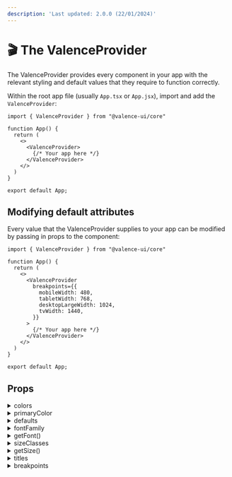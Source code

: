```yaml
---
description: 'Last updated: 2.0.0 (22/01/2024)'
---
```


# 🎬 The ValenceProvider

The ValenceProvider provides every component in your app with the relevant styling and default values that they require to function correctly.

Within the root app file (usually `App.tsx` or `App.jsx`), import and add the `ValenceProvider`:

```tsx
import { ValenceProvider } from "@valence-ui/core"

function App() {
  return ( 
    <>
      <ValenceProvider>
        {/* Your app here */}
      </ValenceProvider>
    </>
  )
}

export default App;
```

## Modifying default attributes

Every value that the ValenceProvider supplies to your app can be modified by passing in props to the component:

```tsx
import { ValenceProvider } from "@valence-ui/core"

function App() {
  return ( 
    <>
      <ValenceProvider
        breakpoints={{
          mobileWidth: 480,
          tabletWidth: 768,
          desktopLargeWidth: 1024,
          tvWidth: 1440,
        }}
      >
        {/* Your app here */}
      </ValenceProvider>
    </>
  )
}

export default App;
```

## Props

<details>

<summary>colors</summary>

**Type:**&#x20;

`Color[]`

**Default value:**

`DEFAULT_PALETTE`

**Description:**

A list of all colors to use.

</details>

<details>

<summary>primaryColor</summary>

**Type:**&#x20;

`string`

**Default value:**

`"pink"`

**Description:**

The primary color to default upon.

</details>

<details>

<summary>defaults</summary>

**Type:**

```tsx
type defaults = { 
    /** The default component size */
    size: ComponentSize;
    /** The default component radius size */
    radius: ComponentSize;
    /** The default component fill variant */
    variant: FillVariant;
    /** The default transition duration for animated properties */
    transitionDuration: CSSProperties["transitionDuration"];
    /** The default shadow style to apply */
    shadow: CSSProperties["boxShadow"];  
}
```

**Default value:**

```json
{ 
    size: "sm",
    radius: "sm",
    variant: "light",
    transitionDuration: "0.1s",
    shadow: "0px 10px 30px rgba(0, 0, 0, 0.2)",
}
```

**Description:**

Default sizes and parameters for common attributes.

</details>

<details>

<summary>fontFamily</summary>

**Type:**

```tsx
type fontFamily = { 
    /** The default font family to use */
    default: string;
    /** The font family to use for headings. If not provided, the default will be used */
    heading?: string;
    /** The font family to use for monospace text. If not provided, the default will be used */
    monospace?: string;
}
```

**Default value:**

```json
{
    default: "Inter, sans-serif",
    heading: undefined,
    monospace: "monospace",
}
```

**Description:**

The default font families to use in specific contexts.

</details>

<details>

<summary>getFont()</summary>

**Type:**

```tsx
function getFont: (property: "default" | "heading" | "monospace") => string;
```

**Description:**

Finds a font family within the theme context.

</details>

<details>

<summary>sizeClasses</summary>

**Type:**

```tsx
type SizeClasses = { 
    /** The padding to use for components */
    padding: SizeClasses<CSSProperties["padding"]>;
    /** The height to use for components */
    height: SizeClasses<CSSProperties["height"]>;
    /** The radius to use for components */
    radius: SizeClasses<CSSProperties["borderRadius"]>;
    /** The font size to use for components */
    fontSize: SizeClasses<CSSProperties["fontSize"]>;
    /** The icon size to use for components */
    iconSize: SizeClasses<CSSProperties["fontSize"]>;
}
```

**Default value:**

```json
{
    padding: { xs: 10, sm: 15, md: 20, lg: 25, xl: 30 },
    height: { xs: 30, sm: 35, md: 40, lg: 50, xl: 60 },
    radius: { xs: 2, sm: 5, md: 10, lg: 15, xl: 25 },
    fontSize: { xs: 12, sm: 14, md: 16, lg: 18, xl: 20 },
    iconSize: { xs: 18, sm: 20, md: 24, lg: 26, xl: 30 },
}
```

**Description:**

Standardised sizing guide to use for components.

</details>

<details>

<summary>getSize()</summary>

**Type:**

```tsx
function getSize: (property: "padding" | "height" | "radius" | "fontSize" | "iconSize", size?: ComponentSize) => any;
```

**Description:**

Finds a size within the theme context.

</details>

<details>

<summary>titles</summary>

**Type:**

```tsx
type titles = { 
    1: TextProps;
    2: TextProps;
    3: TextProps;
    4: TextProps;
    5: TextProps;
    6: TextProps;
}
```

**Default value:**

```json
{
    1: { fontSize: 28, bold: true },
    2: { fontSize: 22, bold: true },
    3: { fontSize: 18, bold: true },
    4: { fontSize: 16, bold: true },
    5: { fontSize: 14, bold: true },
    6: { fontSize: 12, bold: true },
}
```

**Description:**

Props to refer to for titles.

</details>

<details>

<summary>breakpoints</summary>

**Type:**

```tsx
type breakpoints = { 
    mobileWidth: number;
    tabletWidth: number;
    desktopLargeWidth: number;
    tvWidth: number;
}
```

**Default value:**

```json
{
    mobileWidth: 480,
    tabletWidth: 768,
    desktopLargeWidth: 1024,
    tvWidth: 1440,
}
```

**Description:**

Breakpoints to use for determining breakpoint-sensitive props.

</details>
